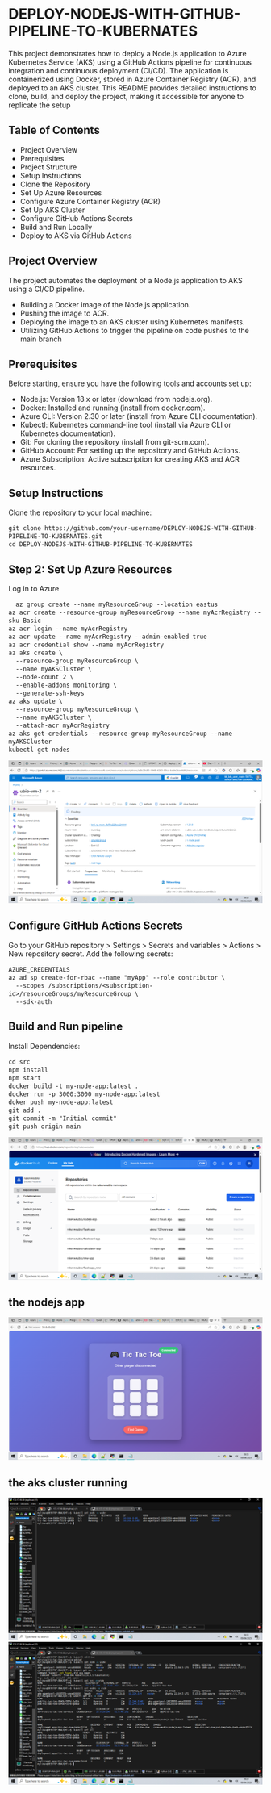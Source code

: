 # DEPLOY-NODEJS-WITH-GITHUB-PIPELINE-TO-KUBERNATES
This project demonstrates how to deploy a Node.js application to Azure Kubernetes Service (AKS) using a GitHub Actions pipeline for continuous integration and continuous deployment (CI/CD). The application is containerized using Docker, stored in Azure Container Registry (ACR), and deployed to an AKS cluster. This README provides detailed instructions to clone, build, and deploy the project, making it accessible for anyone to replicate the setup

## Table of Contents
* Project Overview
* Prerequisites
* Project Structure
* Setup Instructions
* Clone the Repository
* Set Up Azure Resources
* Configure Azure Container Registry (ACR)
* Set Up AKS Cluster
* Configure GitHub Actions Secrets
* Build and Run Locally
* Deploy to AKS via GitHub Actions

## Project Overview
The project automates the deployment of a Node.js application to AKS using a CI/CD pipeline.
- Building a Docker image of the Node.js application.
- Pushing the image to ACR.
- Deploying the image to an AKS cluster using Kubernetes manifests.
- Utilizing GitHub Actions to trigger the pipeline on code pushes to the main branch
## Prerequisites
Before starting, ensure you have the following tools and accounts set up:
- Node.js: Version 18.x or later (download from nodejs.org).
- Docker: Installed and running (install from docker.com).
- Azure CLI: Version 2.30 or later (install from Azure CLI documentation).
- Kubectl: Kubernetes command-line tool (install via Azure CLI or Kubernetes documentation).
- Git: For cloning the repository (install from git-scm.com).
- GitHub Account: For setting up the repository and GitHub Actions.
- Azure Subscription: Active subscription for creating AKS and ACR resources.

## Setup Instructions
Clone the repository to your local machine:
```
git clone https://github.com/your-username/DEPLOY-NODEJS-WITH-GITHUB-PIPELINE-TO-KUBERNATES.git
cd DEPLOY-NODEJS-WITH-GITHUB-PIPELINE-TO-KUBERNATES
```
## Step 2: Set Up Azure Resources
Log in to Azure
```az login
  az group create --name myResourceGroup --location eastus
az acr create --resource-group myResourceGroup --name myAcrRegistry --sku Basic
az acr login --name myAcrRegistry
az acr update --name myAcrRegistry --admin-enabled true
az acr credential show --name myAcrRegistry
az aks create \
  --resource-group myResourceGroup \
  --name myAKSCluster \
  --node-count 2 \
  --enable-addons monitoring \
  --generate-ssh-keys
az aks update \
  --resource-group myResourceGroup \
  --name myAKSCluster \
  --attach-acr myAcrRegistry
az aks get-credentials --resource-group myResourceGroup --name myAKSCluster
kubectl get nodes
```
![aks cluster](https://github.com/rukevweubio/DEPLOY-NODEJS-WITH-GITHUB-PIPELINE-TO-KUBERNATES/blob/main/picture/Screenshot%20(1068).png)
## Configure GitHub Actions Secrets
Go to your GitHub repository > Settings > Secrets and variables > Actions > New repository secret.
Add the following secrets:
```
AZURE_CREDENTIALS
az ad sp create-for-rbac --name "myApp" --role contributor \
  --scopes /subscriptions/<subscription-id>/resourceGroups/myResourceGroup \
  --sdk-auth
```
## Build and Run pipeline
Install Dependencies:
```
cd src
npm install
npm start
docker build -t my-node-app:latest .
docker run -p 3000:3000 my-node-app:latest
doker push my-node-app:latest
git add .
git commit -m "Initial commit"
git push origin main

```
![docker image in docker hub](https://github.com/rukevweubio/DEPLOY-NODEJS-WITH-GITHUB-PIPELINE-TO-KUBERNATES/blob/main/picture/Screenshot%20(1067).png)
## the nodejs app
![nodejs tic tac game](https://github.com/rukevweubio/DEPLOY-NODEJS-WITH-GITHUB-PIPELINE-TO-KUBERNATES/blob/main/picture/Screenshot%20(1062).png)
## the aks cluster running
![aks pods running](https://github.com/rukevweubio/DEPLOY-NODEJS-WITH-GITHUB-PIPELINE-TO-KUBERNATES/blob/main/picture/Screenshot%20(1061).png)
![aks pod running](https://github.com/rukevweubio/DEPLOY-NODEJS-WITH-GITHUB-PIPELINE-TO-KUBERNATES/blob/main/picture/Screenshot%20(1060).png)
